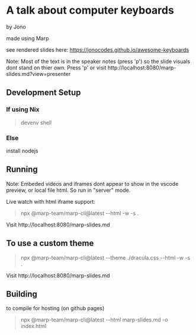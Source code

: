 
# A talk about computer keyboards

by Jono

made using Marp

see rendered slides here:
https://jonocodes.github.io/awesome-keyboards

Note: Most of the text is in the speaker notes (press 'p') so the slide visuals dont stand on thier own. Press 'p' or visit http://localhost:8080/marp-slides.md?view=presenter


## Development Setup

### If using Nix

> devenv shell

### Else

install nodejs


## Running

Note: Embeded videos and iframes dont appear to show in the vscode preview, or local file html. So run in "server" mode.

Live watch with html iframe support:

> npx @marp-team/marp-cli@latest --html -w -s .
 
Visit http://localhost:8080/marp-slides.md


## To use a custom theme

> npx @marp-team/marp-cli@latest --theme ./dracula.css --html -w -s .

Visit http://localhost:8080/marp-slides.md


## Building

to compile for hosting (on github pages)

> npx @marp-team/marp-cli@latest --html marp-slides.md -o index.html
